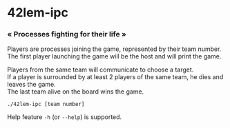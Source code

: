 # 42lem-ipc
### « Processes fighting for their life »

Players are processes joining the game, represented by their team number.
<br/>
The first player launching the game will be the host and will print the game.
<br/>

Players from the same team will communicate to choose a target.
<br/>
If a player is surrounded by at least 2 players of the same team, he dies and leaves the game.
<br/>
The last team alive on the board wins the game.
<br/>

```
./42lem-ipc [team number]
```
Help feature `-h` (or `--help`) is supported.
<br/>
